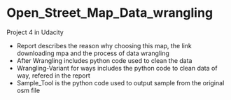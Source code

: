 # Open_Street_Map_Data_wrangling
Project 4 in Udacity

* Report describes the reason why choosing this map, the link downloading mpa and the process of data wrangling
* After Wrangling includes python code used to clean the data
* Wrangling-Variant for ways includes the python code to clean data of way, refered in the report
* Sample_Tool is the python code used to output sample from the original osm file

